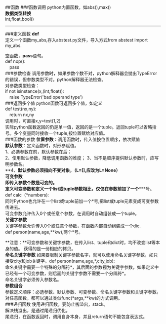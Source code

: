 ##函数
###函数调用
python内置函数，如abs(),max()  
**数据类型转换**  
int,float,bool()  
***
###定义函数
**def**  
定义一个函数my_abs,存入abstest.py文件，导入方式from abstest import my_abs.  

空函数，**pass**语句。  
def nop():  
　pass  
###参数检查
调用参数时，如果参数个数不对，python解释器会抛出TypeError的错误，但参数类型不对，python解释器无法检查。  
对参数类型检查：  
if not isinstance(x,(int,float)):  
　raise TypeError('bad operand type')  
###返回多个值
python函数可返回多个值，如定义  
def test(nx,ny):  
　return nx,ny  
调用时，可直接x,y=test(1,2)  
实际python函数返回的仍是单一值，返回的是一个tuple。返回tuple可以省略括号。多个变量同时接收一个tuple,按位置赋给对应值。  
###函数的参数
**位置参数**：调用函数时，传入值按位置顺序，依次赋值  
**默认参数**：定义函数时，对形参赋值。  
1、必选参数在前，默认参数在后；  
2、使用默认参数，降低调用函数的难度； 
3、当不是顺序提供默认参数时，应写明参数名。  
**4、**默认参数必须指向不变对象，（L=[],应改为L=None）  
**可变参数**  
即传入参数个数是可变的。  
定义可变参数和定义一个list或tuple参数相比，仅仅在参数前加了一个**\***号。def calc（\*numbers):  
同时Python也允许在一个list或tuple前加一个*号,把list或tuple元素变成可变参数传进去。  
可变参数允许传入0个或任意个参数，在调用时自动组装成一个tuple。  
**关键字参数**  
关键字参数允许传入0个或任意个参数，在函数内部自动组装成一个dic.  
def person(name,age,\*\*kw),两个\*号。  

**注意：**可变参数和关键字参数，在传入list、tuple和dict时，均不改变list等本身的值。  获得的是一份相应的拷贝。  
**命名关键字参数**
如果要限制关键字参数名字，就可以使用命名关键字参数，如只接受city和job关键字。def person(name,age,\*,city,job):  
命名关键字需要一个特殊的分隔符\*，其后面的参数视为关键字参数，如果定义中已经有一个可变参数，则后面的关键字参数不需要一个分隔符\*。  
命名关键字必须传入参数名。  
**参数组合**  
参数定义顺序：必选参数、默认参数、可变参数、命名关键字参数和关键字参数。  
对任意函数，都可以通过类似func(\*args,\*\*kw)的方式调用。  
###递归函数
使用递归函数，要防止栈溢出，stack。  
解决栈溢出，是通过尾递归优化。  
尾递归，在函数返回时，调用自身本身，并且return语句不能包含表达式。